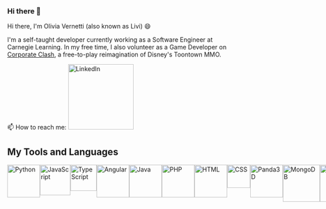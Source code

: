 ### Hi there 👋

Hi there, I'm Olivia Vernetti (also known as Livi) 😄

I'm a self-taught developer currently working as a Software Engineer at Carnegie Learning. In my free time, I also volunteer as a Game Developer on [Corporate Clash](https://corporateclash.net/), a free-to-play reimagination of Disney's Toontown MMO.

📫 How to reach me: [<img src="https://www.learninglight.com/wp-content/uploads/2017/06/linkedin.png" alt="LinkedIn" title="LinkedIn" width="150"/>](https://www.linkedin.com/in/olivia-vernetti/)

## My Tools and Languages
<div style="display: flex; justify-content: space-between;">
  <img src="https://upload.wikimedia.org/wikipedia/commons/thumb/c/cf/Python_logo_51.svg/1200px-Python_logo_51.svg.png" alt="Python" title="Python" width="75"/>
  <img src="https://static.vecteezy.com/system/resources/previews/027/127/463/original/javascript-logo-javascript-icon-transparent-free-png.png" alt="JavaScript" title="JavaScript" width="70"/>
  <img src="https://upload.wikimedia.org/wikipedia/commons/thumb/4/4c/Typescript_logo_2020.svg/2048px-Typescript_logo_2020.svg.png" alt="TypeScript" title="TypeScript" width="60"/>
  <img src="https://upload.wikimedia.org/wikipedia/commons/thumb/c/cf/Angular_full_color_logo.svg/2048px-Angular_full_color_logo.svg.png" alt="Angular" title="Angular" width="75"/>
  <img src="https://cdn.iconscout.com/icon/free/png-256/free-java-60-1174953.png?f=webp" alt="Java" title="Java" width="75"/>
  <img src="https://cdn.worldvectorlogo.com/logos/php-1.svg" alt="PHP" title="PHP" width="75"/>
  <img src="https://upload.wikimedia.org/wikipedia/commons/thumb/6/61/HTML5_logo_and_wordmark.svg/1200px-HTML5_logo_and_wordmark.svg.png" alt="HTML" title="HTML" width="75"/>
  <img src="https://upload.wikimedia.org/wikipedia/commons/d/d5/CSS3_logo_and_wordmark.svg" alt="CSS" title="CSS" width="53">
  <img src="https://discourse.panda3d.org/uploads/default/original/2X/7/73e66ac19bebab6744fe1809e1473fb4daa02f8e.png" alt="Panda3D" title="Panda3D" width="75"/>
  <img src="https://1000logos.net/wp-content/uploads/2020/08/MongoDB-Logo.png" alt="MongoDB" title="MongoDB" width="85"/>
  <img src="https://upload.wikimedia.org/wikipedia/commons/8/87/Sql_data_base_with_logo.png" alt="SQL" title="SQL" width="85"/>
  <img src="https://carleton.ca/scs/wp-content/uploads/vscode-1.png" alt="VSCode" title="VSCode" width="60"/>
  <img src="https://upload.wikimedia.org/wikipedia/commons/thumb/1/1d/PyCharm_Icon.svg/1024px-PyCharm_Icon.svg.png" alt="PyCharm" title="PyCharm" width="65"/>
</div>




<!--
**overnetti/overnetti** is a ✨ _special_ ✨ repository because its `README.md` (this file) appears on your GitHub profile.

Here are some ideas to get you started:

- 🔭 I’m currently working on ...
- 🌱 I’m currently learning ...
- 👯 I’m looking to collaborate on ...
- 🤔 I’m looking for help with ...
- 💬 Ask me about ...
- 📫 How to reach me: ...
- 😄 Pronouns: ...
- ⚡ Fun fact: ...
-->
